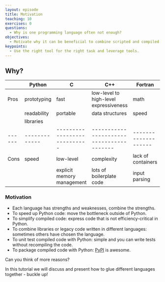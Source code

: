```yaml
---
layout: episode
title: Motivation
teaching: 10
exercises: 0
questions:
  - Why is one programming language often not enough?
objectives:
  - Motivate why it can be beneficial to combine scripted and compiled languages.
keypoints:
  - Use the right tool for the right task and leverage tools.
---
```


## Why?

|      | Python      | C                          | C++                                    | Fortran            |
|------|-------------|----------------------------|----------------------------------------|--------------------|
| Pros | prototyping | fast                       | low-level to high-level expressiveness | math               |
|      | readability | portable                   | data structures                        | speed              |
|      | libraries   |                            |                                        |                    |
|------|-------------|----------------------------|----------------------------------------|--------------------|
| Cons | speed       | low-level                  | complexity                             | lack of containers |
|      |             | explicit memory management | lots of boilerplate code               | input parsing      |


### Motivation

- Each language has strengths and weaknesses, combine the strengths.
- To speed up Python code: move the bottleneck outside of Python.
- To simplify compiled code: express code that is not efficiency-critical in Python.
- To combine libraries or legacy code written in different languages: sometimes others have chosen the language.
- To unit test compiled code with Python: simple and you can write tests without recompiling the code.
- To package compiled code with Python: [PyPI](https://pypi.org) is awesome.

Can you think of more reasons?

In this tutorial we will discuss and present how to glue different languages
together - buckle up!
